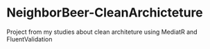# NeighborBeer-CleanArchicteture
Project from my studies about clean architeture using MediatR and FluentValidation
